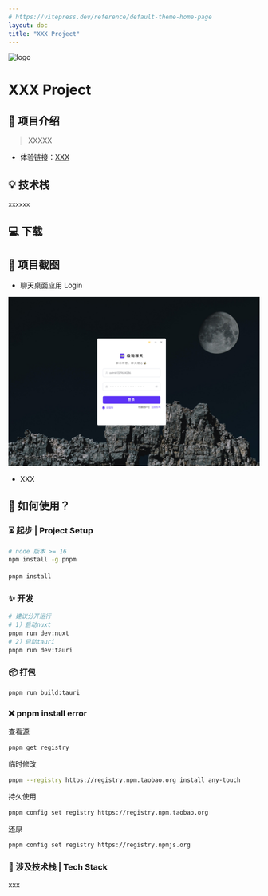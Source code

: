 ```yaml
---
# https://vitepress.dev/reference/default-theme-home-page
layout: doc
title: "XXX Project"
---
```



<script setup lang="ts">
import PublicResource from '../.vitepress/compnents/PublicResource.vue'
import JiwuChatDownTable from '../.vitepress/compnents/JiwuChatDownTable.vue'
</script>

<div text-center flex-row-c-c flex-col>
  <img class="!border-none w-8em h-8em" src="/index/jiwuchat-tauri.webp" alt="logo"  />
</div>

# XXX Project

<!-- 公开仓库 -->
<PublicResource author="KiWi233333" repo-url="jiwu-mall-chat-tauri" />

## 🎈 项目介绍

>XXXXX

- 体验链接：[XXX](/)

## 💡 技术栈

```txt
xxxxxx
```

## 💻 下载

<JiwuChatDownTable />

## 📸 项目截图

- 聊天桌面应用 Login

![登录](./assets/极物聊天/login.png)

- XXX

## 🤝 如何使用？

### ⏳ 起步 | Project Setup

```sh
# node 版本 >= 16
npm install -g pnpm

pnpm install
```

### ✨ 开发

```sh
# 建议分开运行
# 1）启动nuxt
pnpm run dev:nuxt 
# 2）启动tauri
pnpm run dev:tauri 
```

### 📦 打包

```sh
pnpm run build:tauri
```

### ❌ pnpm install error

查看源

```sh
pnpm get registry 
```

临时修改

```sh
pnpm --registry https://registry.npm.taobao.org install any-touch
```

持久使用

```sh
pnpm config set registry https://registry.npm.taobao.org
```

还原

```sh
pnpm config set registry https://registry.npmjs.org
```

### 🔧 涉及技术栈 | Tech Stack

xxx
